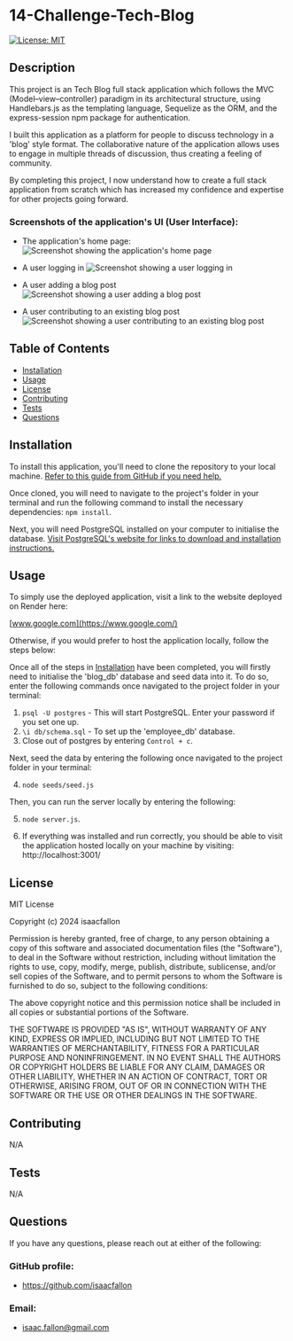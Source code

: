 # 14-Challenge-Tech-Blog

[![License: MIT](https://img.shields.io/badge/License-MIT-yellow.svg)](https://opensource.org/licenses/MIT)
        
## Description
            
This project is an Tech Blog full stack application which follows the MVC (Model–view–controller) paradigm in its architectural structure, using Handlebars.js as the templating language, Sequelize as the ORM, and the express-session npm package for authentication.

I built this application as a platform for people to discuss technology in a 'blog' style format. The collaborative nature of the application allows uses to engage in multiple threads of discussion, thus creating a feeling of community. 

By completing this project, I now understand how to create a full stack application from scratch which has increased my confidence and expertise for other projects going forward. 

### Screenshots of the application's UI (User Interface):

- The application's home page:
![Screenshot showing the application's home page]()

- A user logging in
![Screenshot showing a user logging in]()

- A user adding a blog post
![Screenshot showing a user adding a blog post]()

- A user contributing to an existing blog post
![Screenshot showing a user contributing to an existing blog post]()
            
## Table of Contents
            
- [Installation](#installation)
- [Usage](#usage)
- [License](#license)
- [Contributing](#contributing)
- [Tests](#tests)
- [Questions](#questions)
            
## Installation

To install this application, you'll need to clone the repository to your local machine. [Refer to this guide from GitHub if you need help.](https://docs.github.com/en/repositories/creating-and-managing-repositories/cloning-a-repository/)

Once cloned, you will need to navigate to the project's folder in your terminal and run the following command to install the necessary dependencies: `npm install`.

Next, you will need PostgreSQL installed on your computer to initialise the database. [Visit PostgreSQL's website for links to download and installation instructions.](https://www.postgresql.org/)

            
## Usage

To simply use the deployed application, visit a link to the website deployed on Render here:

[www.google.com](https://www.google.com/)

Otherwise, if you would prefer to host the application locally, follow the steps below:

Once all of the steps in [Installation](#installation) have been completed, you will firstly need to initialise the 'blog_db' database and seed data into it. To do so, enter the following commands once navigated to the project folder in your terminal:

1. `psql -U postgres` - This will start PostgreSQL. Enter your password if you set one up. 
2. `\i db/schema.sql` - To set up the 'employee_db' database. 
3. Close out of postgres by entering `Control + c`.

Next, seed the data by entering the following once navigated to the project folder in your terminal:

4. `node seeds/seed.js`

Then, you can run the server locally by entering the following:

5. `node server.js`.

6. If everything was installed and run correctly, you should be able to visit the application hosted locally on your machine by visiting: http://localhost:3001/
            
## License
            
MIT License

Copyright (c) 2024 isaacfallon
            
Permission is hereby granted, free of charge, to any person obtaining a copy
of this software and associated documentation files (the "Software"), to deal
in the Software without restriction, including without limitation the rights
to use, copy, modify, merge, publish, distribute, sublicense, and/or sell
copies of the Software, and to permit persons to whom the Software is
furnished to do so, subject to the following conditions:
            
The above copyright notice and this permission notice shall be included in all
copies or substantial portions of the Software.
            
THE SOFTWARE IS PROVIDED "AS IS", WITHOUT WARRANTY OF ANY KIND, EXPRESS OR
IMPLIED, INCLUDING BUT NOT LIMITED TO THE WARRANTIES OF MERCHANTABILITY,
FITNESS FOR A PARTICULAR PURPOSE AND NONINFRINGEMENT. IN NO EVENT SHALL THE
AUTHORS OR COPYRIGHT HOLDERS BE LIABLE FOR ANY CLAIM, DAMAGES OR OTHER
LIABILITY, WHETHER IN AN ACTION OF CONTRACT, TORT OR OTHERWISE, ARISING FROM,
OUT OF OR IN CONNECTION WITH THE SOFTWARE OR THE USE OR OTHER DEALINGS IN THE
SOFTWARE.
            
## Contributing

N/A
            
## Tests

N/A
     
## Questions
            
If you have any questions, please reach out at either of the following:
            
### GitHub profile:
- https://github.com/isaacfallon

### Email:
- isaac.fallon@gmail.com
